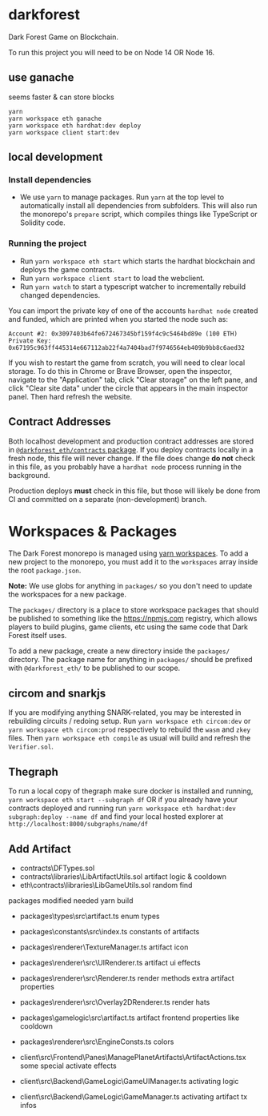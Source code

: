 # darkforest

Dark Forest Game on Blockchain.

To run this project you will need to be on Node 14 OR Node 16.

## use ganache

seems faster & can store blocks

```
yarn
yarn workspace eth ganache
yarn workspace eth hardhat:dev deploy
yarn workspace client start:dev
```

## local development

### Install dependencies

- We use `yarn` to manage packages. Run `yarn` at the top level to automatically install all dependencies from subfolders. This will also run the monorepo's `prepare` script, which compiles things like TypeScript or Solidity code.

### Running the project

- Run `yarn workspace eth start` which starts the hardhat blockchain and deploys the game contracts.
- Run `yarn workspace client start` to load the webclient.
- Run `yarn watch` to start a typescript watcher to incrementally rebuild changed dependencies.

You can import the private key of one of the accounts `hardhat node` created and funded, which are printed when you started the node such as:

```
Account #2: 0x3097403b64fe672467345bf159f4c9c5464bd89e (100 ETH)
Private Key: 0x67195c963ff445314e667112ab22f4a7404bad7f9746564eb409b9bb8c6aed32
```

If you wish to restart the game from scratch, you will need to clear local storage. To do this in Chrome or Brave Browser, open the inspector, navigate to the "Application" tab, click "Clear storage" on the left pane, and click "Clear site data" under the circle that appears in the main inspector panel. Then hard refresh the website.

## Contract Addresses

Both localhost development and production contract addresses are stored in [`@darkforest_eth/contracts` package](./packages/contracts). If you deploy contracts locally in a fresh node, this file will never change. If the file does change **do not** check in this file, as you probably have a `hardhat node` process running in the background.

Production deploys **must** check in this file, but those will likely be done from CI and committed on a separate (non-development) branch.

# Workspaces & Packages

The Dark Forest monorepo is managed using [yarn workspaces](https://classic.yarnpkg.com/en/docs/workspaces). To add a new project to the monorepo, you must add it to the `workspaces` array inside the root `package.json`.

**Note:** We use globs for anything in `packages/` so you don't need to update the workspaces for a new package.

The `packages/` directory is a place to store workspace packages that should be published to something like the https://npmjs.com registry, which allows players to build plugins, game clients, etc using the same code that Dark Forest itself uses.

To add a new package, create a new directory inside the `packages/` directory. The package name for anything in `packages/` should be prefixed with `@darkforest_eth/` to be published to our scope.

## circom and snarkjs

If you are modifying anything SNARK-related, you may be interested in rebuilding circuits / redoing setup. Run `yarn workspace eth circom:dev` or `yarn workspace eth circom:prod` respectively to rebuild the `wasm` and `zkey` files. Then `yarn workspace eth compile` as usual will build and refresh the `Verifier.sol`.

## Thegraph

To run a local copy of thegraph make sure docker is installed and running, `yarn workspace eth start --subgraph df` OR if you already have your contracts deployed and running run `yarn workspace eth hardhat:dev subgraph:deploy --name df` and find your local hosted explorer at `http://localhost:8000/subgraphs/name/df`

## Add Artifact

- contracts\DFTypes.sol
- contracts\libraries\LibArtifactUtils.sol
  artifact logic & cooldown
- eth\contracts\libraries\LibGameUtils.sol
  random find

packages modified needed yarn build

- packages\types\src\artifact.ts
  enum types
- packages\constants\src\index.ts
  constants of artifacts
- packages\renderer\TextureManager.ts
  artifact icon
- packages\renderer\src\UIRenderer.ts
  artifact ui effects
- packages\renderer\src\Renderer.ts
  render methods extra artifact properties
- packages\renderer\src\Overlay2DRenderer.ts
  render hats
- packages\gamelogic\src\artifact.ts
  artifact frontend properties like cooldown

- packages\renderer\src\EngineConsts.ts
  colors

- client\src\Frontend\Panes\ManagePlanetArtifacts\ArtifactActions.tsx
  some special activate effects
- client\src\Backend\GameLogic\GameUIManager.ts
  activating logic
- client\src\Backend\GameLogic\GameManager.ts
  activating artifact tx infos
